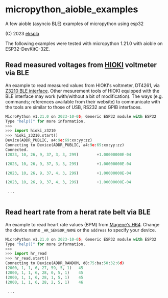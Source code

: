 # micropython_aioble_examples
A few aioble (asyncio BLE) examples of micropython using esp32

(C) 2023 [ekspla](https://github.com/ekspla/micropython_aioble_examples)

The following examples were tested with micropython 1.21.0 with aioble on ESP32-DevKitC-32E.


## Read measured voltages from [HIOKI](https://www.hioki.com/) voltmeter via BLE

An example to read measured values from HIOKI's voltmeter, DT4261, via [Z3210 BLE interface](https://www.hioki.com/global/products/specialized-solutions/connecting-instruments/id_6780).
Other mesurement tools of HIOKI equipped with the BLE interface may work (with/without a bit of modification).
The ways (e.g. commands; references available from their website) to communicate with the tools are similar to those of USB, RS232 and GPIB interfaces.

```python
MicroPython v1.21.0 on 2023-10-05; Generic ESP32 module with ESP32
Type "help()" for more information.
>>>
>>> import hioki_z3210
>>> hioki_z3210.start()
Device(ADDR_PUBLIC, a4:9e:69:xx:yy:zz)
Connecting to Device(ADDR_PUBLIC, a4:9e:69:xx:yy:zz)
Connected.
(2023, 10, 26, 9, 37, 3, 3, 299)        +1.00000000E-04

(2023, 10, 26, 9, 37, 3, 3, 299)        +1.00000000E-04

(2023, 10, 26, 9, 37, 4, 3, 299)        +1.00000000E-04

(2023, 10, 26, 9, 37, 4, 3, 299)        +1.00000000E-04

 ...
 
```

## Read heart rate from a herat rate belt via BLE

An example to read heart rate values (BPM) from [Magene's H64](https://support.magene.com/hc/en-us/categories/900000170623-H64-Heart-Rate-Sensor).  Change the device name ```_HR_SENSOR_NAME``` or the ```address``` to specify your device.

```python
MicroPython v1.21.0 on 2023-10-05; Generic ESP32 module with ESP32
Type "help()" for more information.
>>>
>>> import hr_read
>>> hr_read.start()
Connecting to Device(ADDR_RANDOM, d8:75:ba:50:32:6d)
(2000, 1, 1, 6, 27, 59, 5, 1)	45
(2000, 1, 1, 6, 28, 0, 5, 1)	45
(2000, 1, 1, 6, 28, 1, 5, 1)	45
(2000, 1, 1, 6, 28, 2, 5, 1)	46

 ...

```

